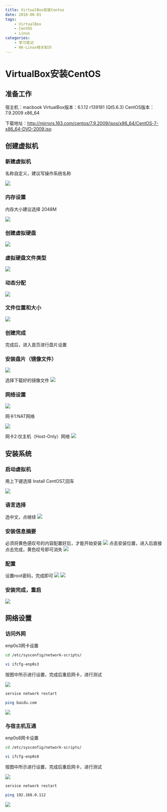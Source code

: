 ```yaml
---
title: VirtualBox安装Centos
date: 2018-06-01
tags:
	- VirtualBox
	- CentOS
	- Linux
categories:
    - 学习笔记
    - 06-Linux相关知识
---
```


# VirtualBox安装CentOS

## 准备工作

宿主机：macbook
VirtualBox版本：6.1.12 r139181 (Qt5.6.3)
CentOS版本：7.9.2009 x86_64

下载地址：http://mirrors.163.com/centos/7.9.2009/isos/x86_64/CentOS-7-x86_64-DVD-2009.iso

## 创建虚拟机

### 新建虚拟机
名称自定义，建议写操作系统名称

![](https://github.com/hfshaobing/picx-images-hosting/raw/master/20230907/新建虚拟机.28nx0juzzw9w.webp)
### 内存设置
内存大小建议选择 2048M

![](https://github.com/hfshaobing/picx-images-hosting/raw/master/20230907/内存设置.6ig93fxywus0.webp)
### 创建虚拟硬盘
![](https://github.com/hfshaobing/picx-images-hosting/raw/master/20230907/创建虚拟硬盘.hv6lvzggjc8.webp)
### 虚拟硬盘文件类型
![](https://github.com/hfshaobing/picx-images-hosting/raw/master/20230907/选择硬盘文件类型.63xpcmihllg0.webp)
### 动态分配
![](https://github.com/hfshaobing/picx-images-hosting/raw/master/20230907/动态分配.5oxmncdems00.webp)
### 文件位置和大小
![](https://github.com/hfshaobing/picx-images-hosting/raw/master/20230907/文件位置和大小.uzm3jp1fncg.webp)
### 创建完成
完成后，进入首页进行盘片设置
### 安装盘片（镜像文件）
![](https://github.com/hfshaobing/picx-images-hosting/raw/master/20230907/安装盘片_1.7klmmnczxb00.webp)

选择下载好的镜像文件
![](https://github.com/hfshaobing/picx-images-hosting/raw/master/20230907/安装盘片_2.hyq7tp9edi8.webp)
### 网络设置



![](https://github.com/hfshaobing/picx-images-hosting/raw/master/20240509/Snipaste_2024-05-09_15-15-09.5xjhu8ijkig0.webp)



网卡1:NAT网络

![](https://github.com/hfshaobing/picx-images-hosting/raw/master/20230907/网卡_1.4cqzlfn58nc0.webp)

网卡2:仅主机（Host-Only）网络
![](https://github.com/hfshaobing/picx-images-hosting/raw/master/20230907/网卡_2.3ax4siszm5m0.webp)
## 安装系统

### 启动虚拟机
用上下键选择 Install CentOS7,回车

![](https://github.com/hfshaobing/picx-images-hosting/raw/master/20230907/Install-CentOS7.4al7a1qt71m0.webp)
### 语言选择
选中文，点继续
![](https://github.com/hfshaobing/picx-images-hosting/raw/master/20230907/语言选择.3vfwgfwdofw.webp)
### 安装信息摘要
必须将黄色感叹号的内容配置好后，才能开始安装
![](https://github.com/hfshaobing/picx-images-hosting/raw/master/20230907/安装信息摘要.53ju5g6uexw0.webp)
点击安装位置，进入后直接点击完成，黄色叹号即可消失
![](https://github.com/hfshaobing/picx-images-hosting/raw/master/20230907/安装位置.2x46o4vwedq0.webp)
### 配置
设置root密码，完成即可
![](https://github.com/hfshaobing/picx-images-hosting/raw/master/20230907/设置root密码.txer4aw2di8.webp)
![](https://github.com/hfshaobing/picx-images-hosting/raw/master/20230907/设置密码.6yyz3wvx0og0.webp)
### 安装完成，重启
![](https://github.com/hfshaobing/picx-images-hosting/raw/master/20230907/完成重启.3rgg2nd8oaw0.webp)
## 网络设置

### 访问外网

enp0s3网卡设置
```sh
cd /etc/sysconfig/network-scripts/

vi ifcfg-enp0s3

```
按图中所示进行设置，完成后重启网卡，进行测试

![](https://github.com/hfshaobing/picx-images-hosting/raw/master/20230907/enp0s3.66x4mfblqwo0.webp)

```sh
service network restart

ping baidu.com
```
![](https://github.com/hfshaobing/picx-images-hosting/raw/master/20230907/访问外网.3t0h0da588a0.webp)

### 与宿主机互通
enp0s8网卡设置
```sh
cd /etc/sysconfig/network-scripts/

vi ifcfg-enp0s8

```
按图中所示进行设置，完成后重启网卡，进行测试

![](https://github.com/hfshaobing/picx-images-hosting/raw/master/20230907/enp0s8.25123q59mmm8.webp)

```sh
service network restart

ping 192.168.0.112
```
![](https://github.com/hfshaobing/picx-images-hosting/raw/master/20230907/访问宿主机.761lpovrls80.webp)
